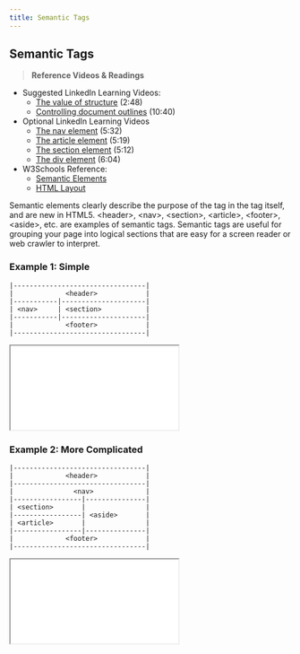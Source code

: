 ```yaml
---
title: Semantic Tags
---
```


## Semantic Tags

> **Reference Videos & Readings**
* Suggested LinkedIn Learning Videos:
  * [The value of structure](https://www.linkedin.com/learning/html-essential-training/the-value-of-structure?u=75814418) (2:48)
  * [Controlling document outlines](https://www.linkedin.com/learning/html-essential-training/controlling-document-outlines?u=75814418) (10:40)
* Optional LinkedIn Learning Videos
  * [The nav element](https://www.linkedin.com/learning/html-essential-training/the-nav-element?u=75814418) (5:32)
  * [The article element](https://www.linkedin.com/learning/html-essential-training/the-article-element?u=75814418) (5:19)
  * [The section element](https://www.linkedin.com/learning/html-essential-training/the-section-element?u=75814418) (5:12)
  * [The div element](https://www.linkedin.com/learning/html-essential-training/the-div-element?u=75814418) (6:04)
* W3Schools Reference:
  * [Semantic Elements](http://www.w3schools.com/html/html5_semantic_elements.asp)
  * [HTML Layout](http://www.w3schools.com/html/html_layout.asp)

Semantic elements clearly describe the purpose of the tag in the tag itself, and are new in HTML5. &lt;header&gt;, &lt;nav&gt;, &lt;section&gt;, &lt;article&gt;, &lt;footer&gt;, &lt;aside&gt;, etc. are examples of semantic tags. Semantic tags are useful for grouping your page into logical sections that are easy for a screen reader or web crawler to interpret.

### Example 1: Simple
```
|---------------------------------|
|             <header>            |
|-----------|---------------------|
| <nav>     | <section>           |
|-----------|---------------------|
|             <footer>            |
|---------------------------------|
```
<iframe src="//codepen.io/vanwars/embed/zBYeRm/?theme-id=18654&default-tab=html,result" allowfullscreen="true" class="codepen-frame"></iframe>

### Example 2: More Complicated
```
|---------------------------------|
|             <header>            |
|---------------------------------|
|               <nav>             |
|-----------------|---------------|
| <section>       |               |
|-----------------| <aside>       |
| <article>       |               |
|-----------------|---------------|
|             <footer>            |
|---------------------------------|
```
<iframe src="//codepen.io/vanwars/embed/rLNPoq/?theme-id=18654&default-tab=html,result" allowfullscreen="true" class="codepen-frame"></iframe>